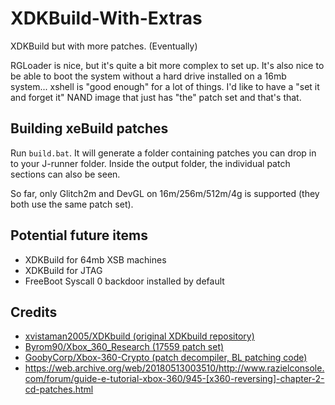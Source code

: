 # XDKBuild-With-Extras

XDKBuild but with more patches. (Eventually)

RGLoader is nice, but it's quite a bit more complex to set up. It's also nice to be able to boot the system without a hard drive installed on a 16mb system... xshell is "good enough" for a lot of things. I'd like to have a "set it and forget it" NAND image that just has "the" patch set and that's that.

## Building xeBuild patches

Run `build.bat`. It will generate a folder containing patches you can drop in to your J-runner folder. Inside the output folder, the individual patch sections can also be seen.

So far, only Glitch2m and DevGL on 16m/256m/512m/4g is supported (they both use the same patch set).

## Potential future items

- XDKBuild for 64mb XSB machines
- XDKBuild for JTAG
- FreeBoot Syscall 0 backdoor installed by default

## Credits

- [xvistaman2005/XDKbuild (original XDKbuild repository)](https://github.com/xvistaman2005/XDKbuild)
- [Byrom90/Xbox_360_Research (17559 patch set)](https://github.com/Byrom90/Xbox_360_Research/blob/main/xeBuild_Patches/KHV_17559/17559_KHV_Patchset.s)
- [GoobyCorp/Xbox-360-Crypto (patch decompiler, BL patching code)](https://github.com/GoobyCorp/Xbox-360-Crypto)
- https://web.archive.org/web/20180513003510/http://www.razielconsole.com/forum/guide-e-tutorial-xbox-360/945-[x360-reversing]-chapter-2-cd-patches.html